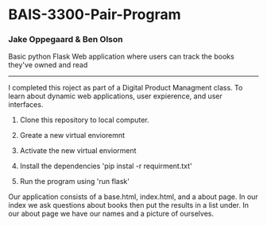 # BAIS-3300-Pair-Program
### Jake Oppegaard & Ben Olson

Basic python Flask Web application where users can track the books they've owned and read  
___

I completed this roject as part of a Digital Product Managment class. To learn about dynamic web applications, user expierence, and user interfaces.

1. Clone this repository to local computer.

2. Greate a new virtual envioremnt

3. Activate the new virtual enviorment

4. Install the dependencies 'pip instal -r requirment.txt'

5. Run the program using 'run flask'

Our application consists of a base.html, index.html, and a about page. In our index we ask questions about books then put the results in a list under. In our about page we have our names and a picture of ourselves.
